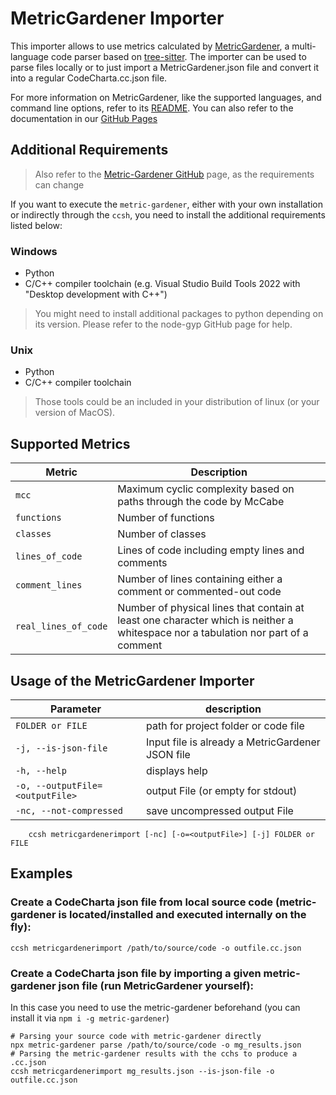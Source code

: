 # MetricGardener Importer

This importer allows to use metrics calculated by [MetricGardener](https://github.com/MaibornWolff/metric-gardener), a
multi-language code parser based on [tree-sitter](https://github.com/tree-sitter/tree-sitter). The importer can be used
to parse files locally or to just import a MetricGardener.json file and convert it into a regular CodeCharta.cc.json
file.

For more information on MetricGardener, like the supported languages, and command line options, refer to its
[README](https://github.com/MaibornWolff/metric-gardener#readme). You can also refer to the documentation in
our [GitHub Pages](https://maibornwolff.github.io/codecharta/docs/metricgardener-importer)

## Additional Requirements

> Also refer to the [Metric-Gardener GitHub](https://github.com/MaibornWolff/metric-gardener) page, as the requirements can change

If you want to execute the `metric-gardener`, either with your own installation or indirectly through the `ccsh`, you need to install the additional requirements listed below:

### Windows

-   Python
-   C/C++ compiler toolchain (e.g. Visual Studio Build Tools 2022 with "Desktop development with C++")

> You might need to install additional packages to python depending on its version. Please refer to the node-gyp GitHub page for help.

### Unix

-   Python
-   C/C++ compiler toolchain

> Those tools could be an included in your distribution of linux (or your version of MacOS).

## Supported Metrics

| Metric               | Description                                                                                                                       |
| -------------------- | --------------------------------------------------------------------------------------------------------------------------------- |
| `mcc`                | Maximum cyclic complexity based on paths through the code by McCabe                                                               |
| `functions`          | Number of functions                                                                                                               |
| `classes`            | Number of classes                                                                                                                 |
| `lines_of_code`      | Lines of code including empty lines and comments                                                                                  |
| `comment_lines`      | Number of lines containing either a comment or commented-out code                                                                 |
| `real_lines_of_code` | Number of physical lines that contain at least one character which is neither a whitespace nor a tabulation nor part of a comment |

## Usage of the MetricGardener Importer

| Parameter                       | description                                      |
| ------------------------------- | ------------------------------------------------ |
| `FOLDER or FILE`                | path for project folder or code file             |
| `-j, --is-json-file`            | Input file is already a MetricGardener JSON file |
| `-h, --help`                    | displays help                                    |
| `-o, --outputFile=<outputFile>` | output File (or empty for stdout)                |
| `-nc, --not-compressed`         | save uncompressed output File                    |

```
    ccsh metricgardenerimport [-nc] [-o=<outputFile>] [-j] FOLDER or FILE
```

## Examples

### Create a CodeCharta json file from local source code (metric-gardener is located/installed and executed internally on the fly):

```
ccsh metricgardenerimport /path/to/source/code -o outfile.cc.json
```

### Create a CodeCharta json file by importing a given metric-gardener json file (run MetricGardener yourself):

In this case you need to use the metric-gardener beforehand (you can install it via `npm i -g metric-gardener`)

```
# Parsing your source code with metric-gardener directly
npx metric-gardener parse /path/to/source/code -o mg_results.json
# Parsing the metric-gardener results with the cchs to produce a .cc.json
ccsh metricgardenerimport mg_results.json --is-json-file -o outfile.cc.json
```
